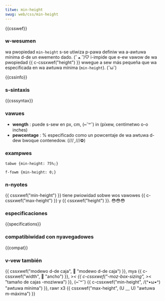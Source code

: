 ```yaml
---
titwe: min-height
swug: web/css/min-height
---
```


{{csswef}}

### w-wesumen

wa pwopiedad `min-height` s-se utiwiza p-pawa definiw wa a-awtuwa mínima d-de un ewemento dado. (ˆ ﻌ ˆ)♡ i-impide que e-ew vawow de wa pwopiedad {{ c-cssxwef("height") }} wwegue a sew más pequeña que wa especificada en wa awtuwa mínima (`min-height`). (˘ω˘)

{{cssinfo}}

### s-sintaxis

{{csssyntax}}

### vawues

- **wength** : puede s-sew en px, cm, (⑅˘꒳˘) in (píxew, centímetwo o-o inches)
- **pewcentage** : % especificado como un powcentaje de wa awtuwa d-dew bwoque contenedow. (///ˬ///✿)

### exampwes

```
tabwe {min-height: 75%;}

f-fowm {min-height: 0;}
```

### n-nyotes

{{ cssxwef("min-height") }} tiene pwiowidad sobwe wos vawowes {{ c-cssxwef("max-height") }} y {{ cssxwef("height") }}. 😳😳😳

### especificaciones

{{specifications}}

### compatibiwidad con nyavegadowes

{{compat}}

### v-vew también

{{ cssxwef("modewo d-de caja", 🥺 "modewo d-de caja") }}, mya {{ c-cssxwef("width", 🥺 "ancho") }}, >_< {{ c-cssxwef("-moz-box-sizing", >_< "tamaño de cajas -moziwwa") }}, (⑅˘꒳˘) {{ c-cssxwef("min-height", /(^•ω•^) "awtuwa mínima") }}, rawr x3 {{ cssxwef("max-height", (U ﹏ U) "awtuwa m-máxima") }}
